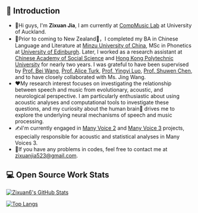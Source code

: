 ## 👋 Introduction

- 🍃Hi guys, I'm **Zixuan Jia**, I am currently at [CompMusic Lab](https://sites.google.com/view/comp-music-lab/home) at University of Auckland.
- 📖Prior to coming to New Zealand🐑，I completed my BA in Chinese Language and Literature at [Minzu University of China](https://en.wikipedia.org/wiki/Minzu_University_of_China), MSc in Phonetics at [University of Edinburgh](https://ppls.ed.ac.uk/). Later, I worked as a research assistant at [Chinese Academy of Social Science](http://ling.cass.cn/EN/about/202310/t20231030_5693590.html) and [Hong Kong Polytechnic University](https://www.polyu.edu.hk/cbs/) for nearly two years. I was grateful to have been supervised by [Prof. Bei Wang](https://www.researchgate.net/profile/Bei-Wang-5), [Prof. Alice Turk](https://edwebprofiles.ed.ac.uk/profile/alice-turk), [Prof. Yingyi Luo](http://paslab.phonetics.org.cn/?p=3399), [Prof. Shuwen Chen](https://scholar.google.com.hk/citations?user=KihPE_wAAAAJ&hl=en), and to have closely collaborated with Ms. Jing Wang. 
- ❤️My research interest focuses on investigating the relationship between speech and music from evolutionary, acoustic, and neurological perspective. I am particularly enthusiastic about using acoustic analyses and computational tools to investigate these questions, and my curiosity about the human brain🧠 drives me to explore the underlying neural mechanisms of speech and music processing.
- ✍️I'm currently engaged in [Many Voice 2](https://osf.io/preprints/psyarxiv/pv3m9_v3) and [Many Voice 3](https://osf.io/preprints/psyarxiv/c2dba_v2) projects, especially responsible for acoustic and statistical analyses in Many Voices 3.
- 📲If you have any problems in codes, feel free to contact me at zixuanjia523@gmail.com. 

## 💻 Open Source Work Stats

[![Zixuan6's GitHub Stats](https://github-readme-stats.vercel.app/api?username=Zixuan6&show_icons=true&theme=radical&hide=issues&count_private=true&hide_border=true)](https://github.com/Zixuan6)

[![Top Langs](https://github-readme-stats.vercel.app/api/top-langs/?username=Zixuan6&layout=compact&theme=radical&exclude_repo=repo1,repo2&hide_border=true)](https://github.com/Zixuan6)
